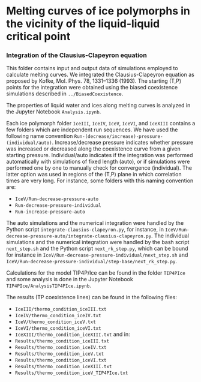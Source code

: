 # Melting curves of ice polymorphs in the vicinity of the liquid-liquid critical point

### Integration of the Clausius-Clapeyron equation 

This folder contains input and output data of simulations employed to calculate melting curves.
We integrated the Clausius-Clapeyron equation as proposed by Kofke, Mol. Phys. 78, 1331–1336 (1993).
The starting (T,P) points for the integration were obtained using the biased coexistence simulations described in ```../BiasedCoexistence```. 

The properties of liquid water and ices along melting curves is analyzed in the Jupyter Notebook ```Analysis.ipynb```.

Each ice polymorph folder ```IceIII```, ```IceIV```, ```IceV```, ```IceVI```, and ```IceXIII``` contains a few folders which are independent run sequences.
We have used the following name convention ```Run-(decrease/increase)-pressure-(individual/auto)```.
Increase/decrease pressure indicates whether pressure was increased or decreased along the coexistence curve from a given starting pressure.
Individual/auto indicates if the integration was performed automatically with simulations of fixed length (auto), or if simulations were performed one by one to manually check for convergence (individual).
The latter option was used in regions of the (T,P) plane in which correlation times are very long. 
For instance, some folders with this naming convention are:
* ```IceV/Run-decrease-pressure-auto```
* ```Run-decrease-pressure-individual```
* ```Run-increase-pressure-auto``` 

The auto simulations and the numerical integration were handled by the Python script ```integrate-clausius-clapeyron.py```, for instance, in ```IceV/Run-decrease-pressure-auto/integrate-clausius-clapeyron.py```.
The individual simulations and the numerical integration were handled by the bash script ```next_step.sh``` and the Python script ```next_rk_step.py```, which can be bound for instance in ```IceV/Run-decrease-pressure-individual/next_step.sh``` and ```IceV/Run-decrease-pressure-individual/step-base/next_rk_step.py```.

Calculations for the model TIP4P/Ice can be found in the folder ```TIP4PIce``` and some analysis is done in the Jupyter Notebook ```TIP4PIce/AnalysisTIP4PIce.ipynb```.

The results (TP coexistence lines) can be found in the following files:
* ```IceIII/thermo_condition_iceIII.txt```
* ```IceIV/thermo_condition_iceIV.txt```
* ```IceV/thermo_condition_iceV.txt```
* ```IceVI/thermo_condition_iceVI.txt```
* ```IceXIII/thermo_condition_iceXIII.txt```
and in:
* ```Results/thermo_condition_iceIII.txt```
* ```Results/thermo_condition_iceIV.txt```
* ```Results/thermo_condition_iceV.txt```
* ```Results/thermo_condition_iceVI.txt```
* ```Results/thermo_condition_iceXIII.txt```
* ```Results/thermo_condition_iceV_TIP4PIce.txt```

